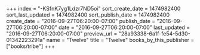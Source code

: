 +++
index = "-KSfnK7yg1Ldzr7ND5oi"
sort_create_date = 1474982400
sort_last_updated = 1474982400
sort_publish_date = 1474982400
create_date = "2016-09-27T06:20:00-07:00"
publish_date = "2016-09-27T06:20:00-07:00"
date = "2016-09-27T06:20:00-07:00"
last_updated = "2016-09-27T06:20:00-07:00"
preview_url = "28a93338-6a1f-fe54-5d30-01342223291a"
name = "Twelve"
title = "Twelve"
books_by_this_publisher = ["books/tribe"]
+++
